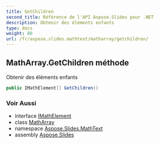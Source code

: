 ```yaml
---
title: GetChildren
second_title: Référence de l'API Aspose.Slides pour .NET
description: Obtenir des éléments enfants
type: docs
weight: 80
url: /fr/aspose.slides.mathtext/matharray/getchildren/
---
```


## MathArray.GetChildren méthode

Obtenir des éléments enfants

```csharp
public IMathElement[] GetChildren()
```

### Voir Aussi

* interface [IMathElement](../../imathelement)
* class [MathArray](../../matharray)
* namespace [Aspose.Slides.MathText](../../matharray)
* assembly [Aspose.Slides](../../../)

<!-- NE PAS MODIFIER : généré par xmldocmd pour Aspose.Slides.dll -->

